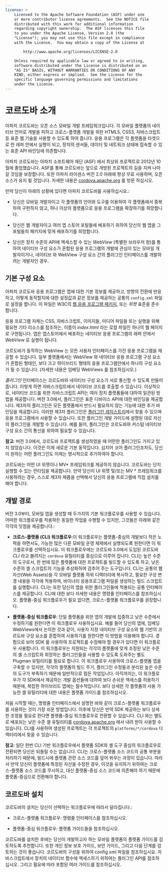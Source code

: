 ```yaml
---
license: >
    Licensed to the Apache Software Foundation (ASF) under one
    or more contributor license agreements.  See the NOTICE file
    distributed with this work for additional information
    regarding copyright ownership.  The ASF licenses this file
    to you under the Apache License, Version 2.0 (the
    "License"); you may not use this file except in compliance
    with the License.  You may obtain a copy of the License at

        http://www.apache.org/licenses/LICENSE-2.0

    Unless required by applicable law or agreed to in writing,
    software distributed under the License is distributed on an
    "AS IS" BASIS, WITHOUT WARRANTIES OR CONDITIONS OF ANY
    KIND, either express or implied.  See the License for the
    specific language governing permissions and limitations
    under the License.
---
```


# 코르도바 소개

아파치 코르도바는 오픈 소스 모바일 개발 프레임워크입니다. 각 모바일 플랫폼의 네이티브 언어로 개발을 피하고 크로스-플랫폼 개발을 위한 HTML5, CSS3, 자바스크립트 등 표준 웹 기술을 사용할 수 있도록 하여 줍니다. 응용 프로그램은 각 플랫폼을 타겟으로 한 래퍼 안에서 실행이 되고, 장치의 센서들, 데이터 및 네트워크 상태애 접속할 수 있는 표준 API 바인딩에 의존합니다.

아파치 코르도바는 아파치 소프트웨어 재단 (ASF) 에서 최상위 프로젝트로 2012년 10월에 졸업했습니다. ASF를 통해 코르도바는 앞으로 개방된 프로젝트의 길을 지켜 나아갈 것임을 보장합니다. 또한 아파치 라이센스 버전 2.0 아래에 항상 무료 사용하며, 오픈 소스가 유지 될 것입니다. 자세한 내용은 [cordova.apache.org][1] 를 방문 하십시오.

 [1]: http://cordova.apache.org

만약 당신이 아래의 상황에 있다면 아파치 코르도바를 사용하십시요.:

*   당신은 모바일 개발자이고 각 플랫폼의 언어와 도구를 이용하여 각 플랫폼에서 중복하여 구현하지 않고, 하나 이상의 플랫폼으로 응용 프로그램을 확장하기를 희망합니다.

*   당신은 웹 개발자이고 여러 앱 스토어 포털들에 배포하기 위하여 당신의 웹 앱을 그 포털들의 패키지에 맞게 배포하기를 희망합니다.

*   당신은 장치 수준의 API에 액세스할 수 있는 *WebView* (특별한 브라우저 창)를 통하여 네이티브 구성 요소가 혼합된 응용 프로그램의 개발에 관심이 있는 모바일 개발자이거나, 네이티브 와 WebView 구성 요소 간의 플러그인 인터페이스를 개발하려는 개발자인 경우.

## 기본 구성 요소

아파치 코르도바 응용 프로그램은 앱에 대한 기본 정보를 제공하고, 방향의 전환에 반응하고, 어떻게 동작할지에 대한 설정값과 같은 정보를 제공하는 공통의 `config.xml` 파일로 설정을 합니다. 이 파일은 W3C의 [웹 응용 프로그램 패키지][2], 또는 *위젯* 표준을 준수합니다.

 [2]: http://www.w3.org/TR/widgets/

응용 프로그램 자체는 CSS, 자바스크립트, 이미지들, 미디어 파일들 또는 실행을 위해 필요한 기타 리소스를 참조하는, 이름이 *index.html* 라는 로컬 파일인 하나의 웹 페이지로 구현됩니다. 앱은 앱스토어에서 배포하는 네이티브 응용 프로그램의 래퍼 안에서 *WebView* 로 실행이 됩니다.

코르도바가 동작하는 WebView 는 모든 사용자 인터페이스를 가진 응용 프로그램을 제공할 수 있습니다. 일부 플랫폼에서는 WebView 와 네이티브 응용 프로그램 구성 요소가 혼합된 형태인, 보다 크고 하이브리드 형태의 응용 프로그램안에서 하나의 구성 요소가 될 수 있습니다. (자세한 내용은 임베딩 WebViews 를 참조하십시오.)

*플러그인* 인터페이스는 코르도바와 네이티브 구성 요소가 서로 통신할 수 있도록 만들어 줍니다. 이렇게 하면 자바스크립트에서 네이티브 코드를 호출할 수 있습니다. 이상적으로, 네이티브 코드를 위한 자바스크립트 API는 여러 장치 플랫폼들에 대하여 일관된 방법을 제공합니다. 버전 3.0에서, 플러그인은 표준 디바이스 API에 대한 바인딩을 제공합니다. 제3자의 플러그인은 모든 플랫폼에서 반드시 필요하지 않는 기능에 대한 추가 바인딩을 제공합니다. 이러한 제3자 플러그인은 [플러그인 레지스트리][3]에서 찾을 수 있으며 응용 프로그램에서 사용할 수 있습니다. 또한 플러그인 개발 가이드에 설명된 대로 자신의 플러그인을 개발할 수 있습니다. 예를 들어, 플러그인은 코르도바와 커스텀 네이티브 구성 요소 간의 통신을 위하여 필요할 수 있습니다.

 [3]: http://plugins.cordova.io

**참고**: 버전 3.0에서, 코르도바 프로젝트를 생성하였을 때 어떤한 플러그인도 가지고 있지 않았습니다. 이것은 이제 새로운 기본 동작입니다. 심지어 코어 플러그인조차도, 당신이 원하는 어떤 플러그인도 이제는 명시적으로 추가하여야 합니다.

코르도바는 어떤 UI 위젯이나 MV* 프레임워크를 제공하지 않습니다. 코르도바는 단지 실행할 수 있는 런타임을 제공합니다. 만약 당신이 UI 위젯 및/또는 MV * 프레임워크를 사용하려는 경우, 스스로 제3자 제픔을 선택해서 당신의 응용 프로그램에 직접 설치를 해야 합니다.

## 개발 경로

버전 3.0부터, 모바일 앱을 생성할 때 두가지의 기본 워크플로우를 사용할 수 있습니다. 어떠한 워크플로우를 적용하든 동일한 작업을 수행할 수 있지만, 그것들은 아래와 같은 각각의 잇점을 제공합니다.:

*   **크로스-플랫폼 (CLI) 워크플로우**:이 워크플로우는 플랫폼-중심의 개발보다 적은 노력을 하면서도, 가능한 많은 다른 모바일 운영 체제에서 실행되도록 원한다면 이 워크플로우를 선택하십시요. 이 워크플로우에는 코르도바 3.0에서 도입된 코르도바 *CLI* 라고 불려지는 `cordova` 유틸리티를 중심으로 이루어 집니다. CLI는 높은 수준의 도구로서, 한 번에 많은 플랫폼에 대한 프로젝트를 빌드할 수 있도록 하고, 낮은 수준의 셸 스크립트의 기능을 추상화하여 감추어 주는 도구입니다. CLI는 공통의 웹 자산(Web Assets)을 각 모바일 플랫폼 하위 디렉터리에 복사하고, 필요한 구성 변경 내용을 각각에 적용하며, 바이너리 응용프로그램 파일을 생성하는 빌드 스크립트를 실행합니다. CLI는 또한 당신의 앱을 위한 플러그인들에 적용되는 공통 인터페이스를 제공합니다. CLI에 대한 보다 자세한 내용은 명령줄 인터페이스를 참조하십시오. 플랫폼-중심 워크플로우가 필요 없다면, 크로스-플랫폼 워크플로우를 권장합니다.

*   **플랫폼-중심 워크플로우**: 단일 플랫폼을 위한 앱의 개발에 집중하고 낮은 수준에서 수정하기를 원한다면 이 워크플로우 사용하십시요. 예를 들어 당신의 앱에, 임베딩 WebViews에서 논의한 것과 같이, 사용자 지정 네이티브 구성 요소와 웹 기반의 코르도바 구성 요소를 혼합하여 사용하기를 원한다면 이 방법을 이용해야 합니다. 경험으로 보아 SDK 를 사용하여 프로젝트를 수정해야 할 경우가 있다면 이 워크플로우 사용합니다. 이 워크플로우는 지원되는 각각의 플랫폼에 맞게 조정된 낮은 수준의 셸 스크립트와 희망하는 플러그인들을 사용할 수 있도록 도와주는 별도 Plugman 유틸리티를 필요로 합니다. 이 워크플로우 사용하여 크로스-플랫폼 앱을 구축할 수 있지만, 각각의 플랫폼의 빌드 주기, 플러그인 수정들과 분리된 높은 수준의 도구가 부족하기 때문에 일반적으로 힘든 작업입니다. 아직까지는, 이 워크플로우가 각 SDK에서 제공하는 개발 옵션들에 대하여 보다 손쉬운 액세스를 허용하기 때문에, 복잡한 하이브리드 앱에는 필수적입니다. 보다 상세한 각 플랫폼의 사용 가능한 셸 유틸리티에 대한 내용은 플랫폼 가이드를 참조하십시오.

처음 시작할 때는, 명령줄 인터페이스에서 설명한 바와 같이 크로스-플랫폼 워크플로우를 사용하는 것이 가장 쉬운 방법입니다. 이후에 당신은 만약 SDK 제공하는 보다 상세한 조정을 필요로 한다면 플랫폼-중심 워크플로우로 전환할 수 있습니다. CLI 와는 별도로 배포되는 낮은 수준 셸 유틸리티를 [cordova.apache.org][1] 에서 내려 받아 사용할 수 있습니다. CLI를 사용하여 생성된 프로젝트는 각 프로젝트의 `platforms/*/cordova` 디렉터리에서 찾을 수 있습니다.

**참고**: 일단 한번 CLI 기반 워크플로우에서 플랫폼 SDK와 셸 도구 중심의 워크플로우로 전환되면 당신은 되돌릴 수는 없습니다. CLI는 크로스-플랫폼 소스 코드의 공통 부분을 처리하기 때문에, 빌드시에 플랫폼 관련 소스 코드를 덮어 쒸우는 과정이 있습니다. 따라서 만약 당신이 플랫폼에 특정된 자산을 수정한 경우, 이것을 유지하기 위하여는 크로스-플랫폼 소스 코드를 무시하고, 대신 플랫폼-중심 소스 코드에 의존해야 하기 때문에 플랫폼-중심으로 전환해야 합니다.

## 코르도바 설치

코르도바의 설치는 당신이 선택하는 워크플로우에 따라서 달라집니다.:

*   크로스-플랫폼 워크플로우: 명령줄 인터페이스를 참조하십시오.

*   플랫폼-중심 워크플로우: 플랫폼 가이드들을 참조하십시오.

코르도바를 설치한 후에는 당신이 개발하고자 하는 모바일 플랫폼의 플랫폼 가이드를 검토하도록 추천합니다. 또한 개인 정보 보호 가이드, 보안 가이드, 그리고 다음 단계를 검토하는 것이 좋습니다. 코르도바의 구성을 위하여 config.xml 파일을 참조하십시요. 자바스크립트에서 장치의 네이티브 함수에 액세스하기 위하여는 플러그인 API를 참조하십시오. 그리고 필요에 따라 포함된 여러 가이드를 참조하십시오.